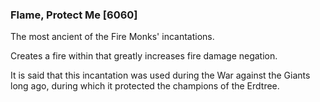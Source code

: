 ### Flame, Protect Me [6060]

The most ancient of the Fire Monks' incantations.

Creates a fire within that greatly increases fire damage negation.

It is said that this incantation was used during the War against the Giants long ago, during which it protected the champions of the Erdtree.